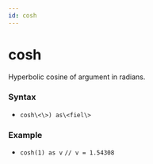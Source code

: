 ```yaml
---
id: cosh
---
```


# cosh

Hyperbolic cosine of argument in radians.

### Syntax

* `cosh\<\>) as\<fiel\>`

### Example

* `cosh(1) as v` `// v = 1.54308`

